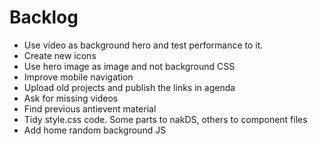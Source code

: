 # Backlog

- Use vídeo as background hero and test performance to it.
- Create new icons
- Use hero image as image and not background CSS
- Improve mobile navigation
- Upload old projects and publish the links in agenda
- Ask for missing videos
- Find previous antievent material
- Tidy style.css code. Some parts to nakDS, others to component files
- Add home random background JS
